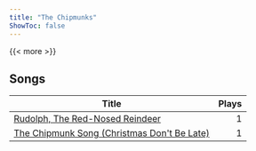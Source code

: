 ```yaml
---
title: "The Chipmunks"
ShowToc: false
---
```


{{< more >}}

## Songs
Title | Plays 
----- | -----: 
[Rudolph, The Red-Nosed Reindeer](/songs/rudolph-the-red-nosed-reindeer) | 1
[The Chipmunk Song (Christmas Don't Be Late)](/songs/the-chipmunk-song-christmas-dont-be-late) | 1

